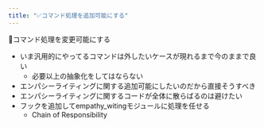 ```yaml
---
title: "✅コマンド処理を追加可能にする"
---
```


🤔コマンド処理を変更可能にする

- いま汎用的にやってるコマンドは外したいケースが現れるまで今のままで良い
    - 必要以上の抽象化をしてはならない
- エンパシーライティングに関する追加可能にしたいのだから直接そうすべき
- エンパシーライティングに関するコードが全体に散らばるのは避けたい
- フックを追加してempathy_witingモジュールに処理を任せる
    - Chain of Responsibility
